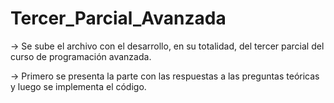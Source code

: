 # Tercer_Parcial_Avanzada

-> Se sube el archivo con el desarrollo, en su totalidad, del tercer parcial del curso de programación avanzada.

-> Primero se presenta la parte con las respuestas a las preguntas teóricas y luego se implementa el código. 
